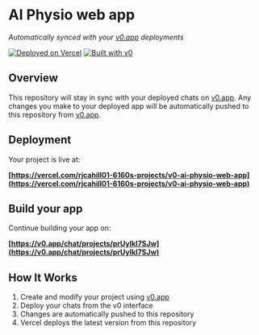 # AI Physio web app

*Automatically synced with your [v0.app](https://v0.app) deployments*

[![Deployed on Vercel](https://img.shields.io/badge/Deployed%20on-Vercel-black?style=for-the-badge&logo=vercel)](https://vercel.com/rjcahill01-6160s-projects/v0-ai-physio-web-app)
[![Built with v0](https://img.shields.io/badge/Built%20with-v0.app-black?style=for-the-badge)](https://v0.app/chat/projects/prUyIkI7SJw)

## Overview

This repository will stay in sync with your deployed chats on [v0.app](https://v0.app).
Any changes you make to your deployed app will be automatically pushed to this repository from [v0.app](https://v0.app).

## Deployment

Your project is live at:

**[https://vercel.com/rjcahill01-6160s-projects/v0-ai-physio-web-app](https://vercel.com/rjcahill01-6160s-projects/v0-ai-physio-web-app)**

## Build your app

Continue building your app on:

**[https://v0.app/chat/projects/prUyIkI7SJw](https://v0.app/chat/projects/prUyIkI7SJw)**

## How It Works

1. Create and modify your project using [v0.app](https://v0.app)
2. Deploy your chats from the v0 interface
3. Changes are automatically pushed to this repository
4. Vercel deploys the latest version from this repository